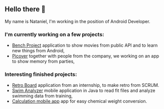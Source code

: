## Hello there 👋

My name is Nataniel, I'm working in the position of Android Developer.

### I'm currently working on a few projects: 
* [Bench Project](https://github.com/Nataniel-Antosik/Bench_Project) application to show movies from public API and to learn new things from Android,
* [Picover](https://github.com/intive/Picover) together with people from the company, we working on an app to show memory from parties,

### Interesting finished projects:
* [Retro Board](https://github.com/intive/patronage22-android-szczecin) application from an internship, to make retro from SCRUM.
* [Swim Analyzer](https://github.com/Nataniel-Antosik/Fit-File-Reader) mobile application in Java to read fit files and analyze swimming data from training,
* [Calculation mobile app](https://github.com/Nataniel-Antosik/Calculation-mobile-app) app for easy chemical weight conversion.

<!--
**Nataniel-Antosik/Nataniel-Antosik** is a ✨ _special_ ✨ repository because its `README.md` (this file) appears on your GitHub profile.

Here are some ideas to get you started:

- 🔭 I’m currently working on ...
- 🌱 I’m currently learning ...
- 👯 I’m looking to collaborate on ...
- 🤔 I’m looking for help with ...
- 💬 Ask me about ...
- 📫 How to reach me: ...
- 😄 Pronouns: ...
- ⚡ Fun fact: ...
-->
